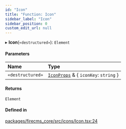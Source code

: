 ```yaml
---
id: "Icon"
title: "Function: Icon"
sidebar_label: "Icon"
sidebar_position: 0
custom_edit_url: null
---
```


▸ **Icon**(`«destructured»`): `Element`

#### Parameters

| Name | Type |
| :------ | :------ |
| `«destructured»` | [`IconProps`](../types/IconProps.md) & \{ `iconKey`: `string`  } |

#### Returns

`Element`

#### Defined in

[packages/firecms_core/src/icons/Icon.tsx:24](https://github.com/FireCMSco/firecms/blob/d45f3739/packages/firecms_core/src/icons/Icon.tsx#L24)
